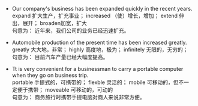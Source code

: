 * Our company's business has been expanded quickly in the recent years.  
expand 扩大生产，扩充事业； increased （使）增长，增加； extend 伸出，展开； broaden加宽，扩大  
句意为： 近年来，我们公司的业务已经迅速扩充。

* Automobile production of the present time has been increased greatly.  
greatly 大大地，非常； highly 高度地，极为； infinitely 无限的，无穷的；    
句意为： 目前汽车产量已经大幅度提高。

* Tt is very convenient for a businessman to carry a portable computer when they go on business trip.   
portable 手提式的，可携带的； flexble 灵活的； mobile 可移动的，但不一定便于携带； moveable 可移动的，可动的  
句意为： 商务旅行时携带手提电脑对商人来说非常方便。

